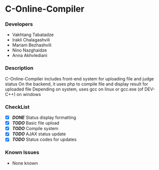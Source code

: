 # C-Online-Compiler

### Developers
*	Vakhtang Tabatadze
*	Irakli Chalagashvili
*	Mariam Bezhashvili
*	Nino Nazghaidze
*   Anna Akhvlediani

### Description
C-Online-Compiler includes front-end system for uploading file and judge status
On the backend, it uses php to compile file and display result for uploaded file
Depending on system, uses gcc on linux or gcc.exe (of DEV-C++) on windows

### CheckList
*   [x] ***DONE*** Status display formatting
*	[x] ***TODO*** Basic file upload
*	[x] ***TODO*** Compile system
*	[x] ***TODO*** AJAX status update
*	[x] ***TODO*** Status codes for updates

### Known Issues
*	None known